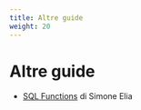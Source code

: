 ```yaml
---
title: Altre guide
weight: 20
---
```


# Altre guide

- [SQL Functions](./SQL%20Functions.pdf) di Simone Elia
